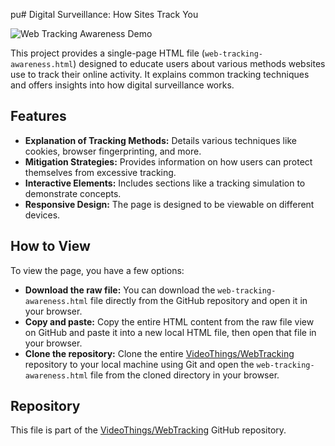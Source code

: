 pu# Digital Surveillance: How Sites Track You

![Web Tracking Awareness Demo](webgtracking.gif)

This project provides a single-page HTML file (`web-tracking-awareness.html`) designed to educate users about various methods websites use to track their online activity. It explains common tracking techniques and offers insights into how digital surveillance works.

## Features

*   **Explanation of Tracking Methods:** Details various techniques like cookies, browser fingerprinting, and more.
*   **Mitigation Strategies:** Provides information on how users can protect themselves from excessive tracking.
*   **Interactive Elements:** Includes sections like a tracking simulation to demonstrate concepts.
*   **Responsive Design:** The page is designed to be viewable on different devices.

## How to View

To view the page, you have a few options:

*   **Download the raw file:** You can download the `web-tracking-awareness.html` file directly from the GitHub repository and open it in your browser.
*   **Copy and paste:** Copy the entire HTML content from the raw file view on GitHub and paste it into a new local HTML file, then open that file in your browser.
*   **Clone the repository:** Clone the entire [VideoThings/WebTracking](https://github.com/VideoThings/WebTracking) repository to your local machine using Git and open the `web-tracking-awareness.html` file from the cloned directory in your browser.

## Repository

This file is part of the [VideoThings/WebTracking](https://github.com/VideoThings/WebTracking) GitHub repository.